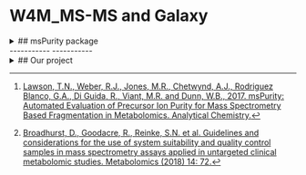 # W4M_MS-MS and Galaxy

<details><summary>
## msPurity package
</summary>

msPurity is a R package developped by Birmingham University searchers. It is associated with Galaxy wrappers to be able to run its functions on the Galaxy platform. We can find on Github each repository : for [R package]("https://github.com/computational-metabolomics/msPurity#mspurity-package-to-assess-precursor-ion-purity-process-fragmentation-spectra-and-perform-spectral-matching"), and for [Galaxy wrappers associated]("https://github.com/computational-metabolomics/mspurity-galaxy"). 
msPurity R package and associated Galaxy tools were developed to : 

 1.  assess the spectral quality of fragmentation spectra by evaluating the "precursor ion purity". 
 2. process fragmentation spectra.
 3. perform spectral matching.

### Functionalities
---------------------------
* Assess the contribution of the targeted precursor of acquired fragmentation spectra by checking isolation windows using a metric called "precursor ion purity" (Works for both LC-MS(/MS) and DI-MS(/MS) data)
* Assess the anticipated “precursor ion purity” (see below) of XCMS LC-MS features and DIMS features where no fragmentation has been acquired
* Map fragmentation spectra to XCMS LC-MS features
* Filter and average MS/MS spectra from an LC-MS/MS dataset
* Create databases of LC-MS(/MS) spectra and associated annotations
* Perform spectral matching of query MS/MS spectra against library MS/MS spectra
* Export fragmentation spectra to MSP format
* Basic processing of DIMS data. Note that these functionalities are not actively developed anymore - see DIMSpy (https://github.com/computational-metabolomics/dimspy) for recommended alternative for DIMS data processing

**What is precursor ion purity?**

What we call "Precursor ion purity" is a measure of the contribution of a selected precursor peak in an isolation window used for fragmentation. The simple calculation involves dividing the intensity of the selected precursor peak by the total intensity of the isolation window. When assessing MS/MS spectra this calculation is done before and after the MS/MS scan of interest and the purity is interpolated at the recorded time of the MS/MS acquisition. Additionally, isotopic peaks can be removed, low abundance peaks are removed that are thought to have limited contribution to the resulting MS/MS spectra and the isolation efficiency of the mass spectrometer can be used to normalise the intensities used for the calculation.


Associated paper  [msPurity: Automated Evaluation of Precursor Ion Purity for Mass Spectrometry Based Fragmentation in Metabolomics. Analytical Chemistry]("http://pubs.acs.org/doi/abs/10.1021/acs.analchem.6b04358")

Use the following links for more details:

* Bioconductor : http://bioconductor.org/packages/msPurity/
* Vignette : https://bioconductor.org/packages/devel/bioc/vignettes/msPurity/inst/doc/msPurity-vignette.html
* Manual : http://bioconductor.org/packages/devel/bioc/manuals/msPurity/man/msPurity.pdf
* Galaxy implementation : https://github.com/computational-metabolomics/mspurity-galaxy
* Bioconda (stable) : https://anaconda.org/bioconda/bioconductor-mspurity
* Conda (dev and testing) : https://anaconda.org/tomnl/bioconductor-mspurity


### Install
---------------
#### Bioconductor

```r
  if (!requireNamespace("BiocManager", quietly = TRUE))
      install.packages("BiocManager")
  BiocManager::install("msPurity")
```

#### Github

```r
  library(devtools)
  install_github('computational-metabolomics/msPurity')
```

### Reference
--------------------
Lawson, T.N., Weber, R.J., Jones, M.R., Chetwynd, A.J., Rodriguez Blanco, G.A., Di Guida, R., Viant, M.R. and Dunn, W.B., 2017. msPurity: Automated Evaluation of Precursor Ion Purity for Mass Spectrometry Based Fragmentation in Metabolomics. Analytical Chemistry.[^1]

[^1]: [Lawson, T.N., Weber, R.J., Jones, M.R., Chetwynd, A.J., Rodriguez Blanco, G.A., Di Guida, R., Viant, M.R. and Dunn, W.B., 2017. msPurity: Automated Evaluation of Precursor Ion Purity for Mass Spectrometry Based Fragmentation in Metabolomics. Analytical Chemistry.]("http://pubs.acs.org/doi/abs/10.1021/acs.analchem.6b04358")
</details>
-----------
-----------
<details><summary>
## Our project
</summary>

The [Workflow4Metabolomics]("http://workflow4metabolomics.org"), W4M in short, is a French infrastructure offering software tool processing, analysing and annotating metabolomics data. It is based on the Galaxy platform.
Having no tool able to process MS-MS datas and wishing to integrate one, we are interested in the msPurity package. This package is very usefull, especially with its purity score which is very interesting for us. 
As described in this publication[^2], we have a basic protocol describe in the following table :

![A basic injection of samples]("https://github.com/jsaintvanne/W4M_MS-MS/blob/dev/images/basic_table.png")

During this protocol, we make pooled QC samples in which we mix all sample from all groups. That can cause the dilution of our searching compound and we can miss it during the peakpicking due to a very low intensity... As explain in the next picture :

![A basic manipulation]("https://github.com/jsaintvanne/W4M_MS-MS/blob/dev/images/basic_manip.png")


[^2]: [Broadhurst, D., Goodacre, R., Reinke, S.N. et al. Guidelines and considerations for the use of system suitability and quality control samples in mass spectrometry assays applied in untargeted clinical metabolomic studies.  Metabolomics (2018) 14: 72.]("https://link.springer.com/article/10.1007%2Fs11306-018-1367-3")
</details>














